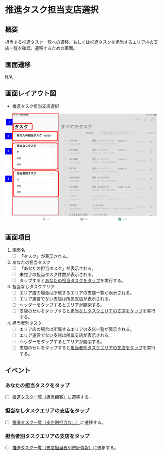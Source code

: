 # 推進タスク担当支店選択

## 概要

担当する推進タスク一覧への遷移、もしくは推進タスクを担当するエリア内の支店一覧を確認、遷移するための画面。

## 画面遷移

N/A

## 画面レイアウト図

- 推進タスク担当支店選択

![推進タスク担当支店選択](./images/推進タスク担当支店選択.drawio.png)

## 画面項目

1. 画面名
    - [ ] 「タスク」が表示される。
2. あなたの担当タスク
    - [ ] 「あなたの担当タスク」が表示される。
    - [ ] 未完了の担当タスク件数が表示される。
    - [ ] タップすると[あなたの担当タスクをタップ](#あなたの担当タスクをタップ)を実行する。
3. 担当なしタスクエリア
    - [ ] エリア店の場合は所属するエリアの支店一覧が表示される。
    - [ ] エリア運営でない支店は所属支店が表示される。
    - [ ] ヘッダーをタップするとエリアが開閉する。
    - [ ] 支店のセルをタップすると[担当なしタスクエリアの支店をタップ](#担当なしタスクエリアの支店をタップ)を実行する。
4. 担当者別タスク
    - [ ] エリア店の場合は所属するエリアの支店一覧が表示される。
    - [ ] エリア運営でない支店は所属支店が表示される。
    - [ ] ヘッダーをタップするとエリアが開閉する。
    - [ ] 支店のセルをタップすると[担当者別タスクエリアの支店をタップ](#担当者別タスクエリアの支店をタップ)を実行する。

## イベント

### あなたの担当タスクをタップ

- [ ] [推進タスク一覧（担当顧客）](./推進タスク一覧（担当顧客）.md)に遷移する。

### 担当なしタスクエリアの支店をタップ

- [ ] [推進タスク一覧（支店別担当なし）](./推進タスク一覧（支店別担当なし）.md)に遷移する。

### 担当者別タスクエリアの支店をタップ

- [ ] [推進タスク一覧（支店担当者別統計情報）](./推進タスク一覧（支店担当者別統計情報）.md)に遷移する。
